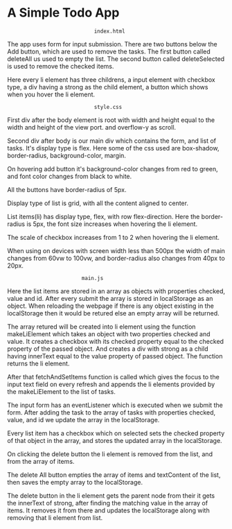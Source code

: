 # A Simple Todo App

                                index.html

The app uses form for input submission.
There are two buttons below the Add button, which are used to remove the
tasks. The first button called deleteAll us used to empty the list.
The second button called deleteSelected is used to remove the checked items.

Here every li element has three childrens, a input element with checkbox type, a div having a strong as the child element, a button which shows when you hover the li element.

                                style.css
First div after the body element is root with width and height equal to the width and height of the view port. and overflow-y as scroll.

Second div after body is our main div which contains the form, and list of tasks. It's display type is flex. Here some of the css used are box-shadow, border-radius, background-color, margin.

On hovering add button it's background-color changes from red to green, and font color changes from black to white.

All the buttons have border-radius of 5px.

Display type of list is grid, with all the content aligned to center.

List items(li) has display type, flex, with row flex-direction. Here the border-radius is 5px, the font size increases when hovering the li element.

The scale of checkbox increases from 1 to 2 when hovering the li element.

When using on devices with screen width less than 500px the width of main changes from 60vw to 100vw, and border-radius also changes from 40px to 20px.

                            main.js

Here the list items are stored in an array as objects with properties checked, value and id. After every submit the array is stored in localStorage as an object. When reloading the webpage if there is any object existing in the localStorage then it would be retured else an empty array will be returned.

The array retured will be created into li element using the function makeLiElement which takes an object with two properties checked and value. It creates a checkbox with its checked property equal to the checked property of the passed object. And creates a div with strong as a child having innerText equal to the value property of passed object. The function returns the li element.

After that fetchAndSetItems function is called which gives the focus to the input text field on every refresh and appends the li elements provided by the makeLiElement to the list of tasks.

The input form has an eventListener which is executed when we submit the form. After adding the task to the array of tasks with properties checked, value, and id we update the array in the localStorage. 

Every list item has a checkbox which on selected sets the checked property of that object in the array, and stores the updated array in the localStorage.

On clicking the delete button the li element is removed from the list, and from the array of items.

The delete All button empties the array of items and textContent of the list, then saves the empty array to the localStorage.

The delete button in the li element gets the parent node from their it gets the innerText of strong, after finding the matching value in the array of items. It removes it from there and updates the localStorage along with removing that li element from list.